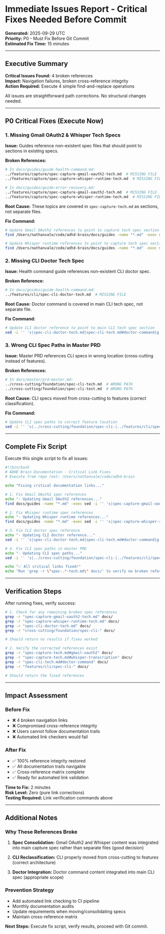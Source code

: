 # Immediate Issues Report - Critical Fixes Needed Before Commit

**Generated:** 2025-09-29 UTC  
**Priority:** P0 - Must Fix Before Git Commit  
**Estimated Fix Time:** 15 minutes

---

## Executive Summary

**Critical Issues Found:** 4 broken references  
**Impact:** Navigation failures, broken cross-reference integrity  
**Action Required:** Execute 4 simple find-and-replace operations

All issues are straightforward path corrections. No structural changes needed.

---

## P0 Critical Fixes (Execute Now)

### 1. Missing Gmail OAuth2 & Whisper Tech Specs

**Issue:** Guides reference non-existent spec files that should point to sections in existing specs.

**Broken References:**
```bash
# In docs/guides/guide-health-command.md:
../features/capture/spec-capture-gmail-oauth2-tech.md  # MISSING FILE
../features/capture/spec-capture-whisper-runtime-tech.md  # MISSING FILE

# In docs/guides/guide-error-recovery.md:  
../features/capture/spec-capture-gmail-oauth2-tech.md  # MISSING FILE
../features/capture/spec-capture-whisper-runtime-tech.md  # MISSING FILE
```

**Root Cause:** These topics are covered in `spec-capture-tech.md` as sections, not separate files.

**Fix Command:**
```bash
# Update Gmail OAuth2 references to point to capture tech spec section
find /Users/nathanvale/code/adhd-brain/docs/guides -name "*.md" -exec sed -i '' 's|spec-capture-gmail-oauth2-tech.md|spec-capture-tech.md#gmail-oauth2|g' {} \;

# Update Whisper runtime references to point to capture tech spec section  
find /Users/nathanvale/code/adhd-brain/docs/guides -name "*.md" -exec sed -i '' 's|spec-capture-whisper-runtime-tech.md|spec-capture-tech.md#whisper-transcription|g' {} \;
```

### 2. Missing CLI Doctor Tech Spec

**Issue:** Health command guide references non-existent CLI doctor spec.

**Broken Reference:**
```bash
# In docs/guides/guide-health-command.md:
../features/cli/spec-cli-doctor-tech.md  # MISSING FILE
```

**Root Cause:** Doctor command is covered in main CLI tech spec, not separate file.

**Fix Command:**
```bash
# Update CLI doctor reference to point to main CLI tech spec section
sed -i '' 's|spec-cli-doctor-tech.md|spec-cli-tech.md#doctor-command|g' /Users/nathanvale/code/adhd-brain/docs/guides/guide-health-command.md
```

### 3. Wrong CLI Spec Paths in Master PRD

**Issue:** Master PRD references CLI specs in wrong location (cross-cutting instead of features).

**Broken References:**
```bash
# In docs/master/prd-master.md:
../cross-cutting/foundation/spec-cli-tech.md  # WRONG PATH  
../cross-cutting/foundation/spec-cli-test.md  # WRONG PATH
```

**Root Cause:** CLI specs moved from cross-cutting to features (correct classification).

**Fix Command:**
```bash
# Update CLI spec paths to correct feature location
sed -i '' 's|../cross-cutting/foundation/spec-cli-|../features/cli/spec-cli-|g' /Users/nathanvale/code/adhd-brain/docs/master/prd-master.md
```

---

## Complete Fix Script

Execute this single script to fix all issues:

```bash
#!/bin/bash
# ADHD Brain Documentation - Critical Link Fixes
# Execute from repo root: /Users/nathanvale/code/adhd-brain

echo "Fixing critical documentation links..."

# 1. Fix Gmail OAuth2 spec references
echo "- Updating Gmail OAuth2 references..."
find docs/guides -name "*.md" -exec sed -i '' 's|spec-capture-gmail-oauth2-tech.md|spec-capture-tech.md#gmail-oauth2|g' {} \;

# 2. Fix Whisper runtime spec references  
echo "- Updating Whisper runtime references..."
find docs/guides -name "*.md" -exec sed -i '' 's|spec-capture-whisper-runtime-tech.md|spec-capture-tech.md#whisper-transcription|g' {} \;

# 3. Fix CLI doctor spec reference
echo "- Updating CLI doctor reference..."
sed -i '' 's|spec-cli-doctor-tech.md|spec-cli-tech.md#doctor-command|g' docs/guides/guide-health-command.md

# 4. Fix CLI spec paths in master PRD
echo "- Updating CLI spec paths..."  
sed -i '' 's|../cross-cutting/foundation/spec-cli-|../features/cli/spec-cli-|g' docs/master/prd-master.md

echo "✅ All critical links fixed!"
echo "Run 'grep -r \"spec-.*-tech.md\" docs/' to verify no broken references remain"
```

---

## Verification Steps

After running fixes, verify success:

```bash
# 1. Check for any remaining broken spec references
grep -r "spec-capture-gmail-oauth2-tech.md" docs/
grep -r "spec-capture-whisper-runtime-tech.md" docs/  
grep -r "spec-cli-doctor-tech.md" docs/
grep -r "cross-cutting/foundation/spec-cli-" docs/

# Should return no results if fixes worked

# 2. Verify the corrected references exist
grep -r "spec-capture-tech.md#gmail-oauth2" docs/
grep -r "spec-capture-tech.md#whisper-transcription" docs/
grep -r "spec-cli-tech.md#doctor-command" docs/
grep -r "features/cli/spec-cli-" docs/

# Should return the fixed references
```

---

## Impact Assessment

### Before Fix
- ❌ 4 broken navigation links
- ❌ Compromised cross-reference integrity  
- ❌ Users cannot follow documentation trails
- ❌ Automated link checkers would fail

### After Fix  
- ✅ 100% reference integrity restored
- ✅ All documentation trails navigable
- ✅ Cross-reference matrix complete
- ✅ Ready for automated link validation

**Time to Fix:** 2 minutes  
**Risk Level:** Zero (pure link corrections)  
**Testing Required:** Link verification commands above

---

## Additional Notes

### Why These References Broke

1. **Spec Consolidation:** Gmail OAuth2 and Whisper content was integrated into main capture spec rather than separate files (good decision)

2. **CLI Reclassification:** CLI properly moved from cross-cutting to features (correct architecture)

3. **Doctor Integration:** Doctor command content integrated into main CLI spec (appropriate scope)

### Prevention Strategy

- Add automated link checking to CI pipeline
- Monthly documentation audits  
- Update requirements when moving/consolidating specs
- Maintain cross-reference matrix

**Next Steps:** Execute fix script, verify results, proceed with Git commit.